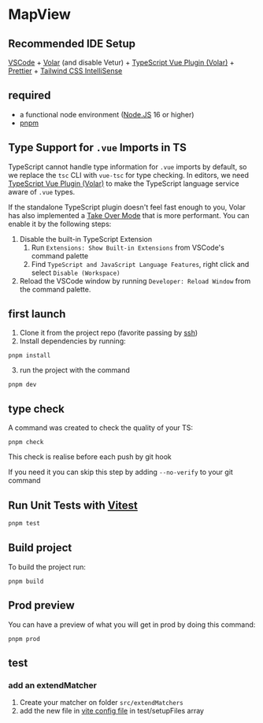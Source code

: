 # MapView

## Recommended IDE Setup

[VSCode](https://code.visualstudio.com/) + [Volar](https://marketplace.visualstudio.com/items?itemName=Vue.volar) (and disable Vetur) + [TypeScript Vue Plugin (Volar)](https://marketplace.visualstudio.com/items?itemName=Vue.vscode-typescript-vue-plugin) + [Prettier](https://marketplace.visualstudio.com/items?itemName=esbenp.prettier-vscode) + [Tailwind CSS IntelliSense](https://marketplace.visualstudio.com/items?itemName=bradlc.vscode-tailwindcss)

## required

- a functional node environment ([Node.JS](https://nodejs.org/) 16 or higher)
- [pnpm](https://pnpm.io/installation)

## Type Support for `.vue` Imports in TS

TypeScript cannot handle type information for `.vue` imports by default, so we replace the `tsc` CLI with `vue-tsc` for type checking. In editors, we need [TypeScript Vue Plugin (Volar)](https://marketplace.visualstudio.com/items?itemName=Vue.vscode-typescript-vue-plugin) to make the TypeScript language service aware of `.vue` types.

If the standalone TypeScript plugin doesn't feel fast enough to you, Volar has also implemented a [Take Over Mode](https://github.com/johnsoncodehk/volar/discussions/471#discussioncomment-1361669) that is more performant. You can enable it by the following steps:

1. Disable the built-in TypeScript Extension
   1. Run `Extensions: Show Built-in Extensions` from VSCode's command palette
   2. Find `TypeScript and JavaScript Language Features`, right click and select `Disable (Workspace)`
2. Reload the VSCode window by running `Developer: Reload Window` from the command palette.

## first launch

1. Clone it from the project repo (favorite passing by [ssh](https://gitlab.com/-/profile/keys))
2. Install dependencies by running:

```
pnpm install
```

3. run the project with the command

```
pnpm dev
```

## type check

A command was created to check the quality of your TS:

```
pnpm check
```

This check is realise before each push by git hook

If you need it you can skip this step by adding `--no-verify` to your git command

## Run Unit Tests with [Vitest](https://vitest.dev/)

```sh
pnpm test
```

## Build project

To build the project run:

```
pnpm build
```

## Prod preview

You can have a preview of what you will get in prod by doing this command:

```
pnpm prod
```


## test

### add an extendMatcher

1. Create your matcher on folder `src/extendMatchers`
2. add the new file in [vite config file](./vite.config.js) in test/setupFiles array